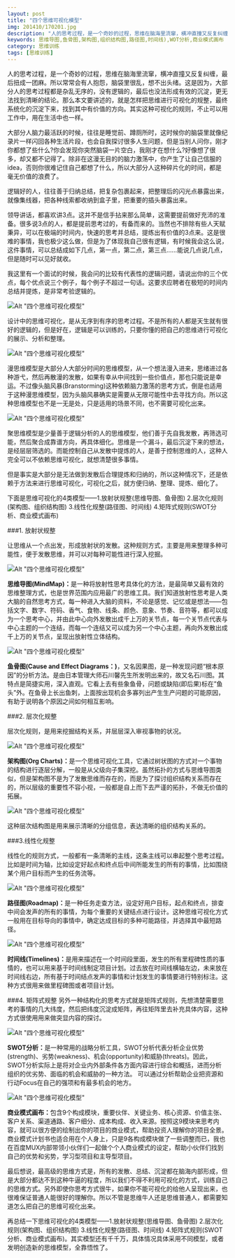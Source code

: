 ```yaml
---
layout: post
title: "四个思维可视化模型"
img: 201410/170201.jpg
description: "人的思考过程，是一个奇妙的过程，思维在脑海里流窜，横冲直撞又反复纠缠，最后扭成一团麻。所以常常会有人抱怨，脑袋里很乱，想不出头绪。这是因为，大部分人的思考过程都是杂乱无序的，没有逻辑的，最后也没法形成有效的沉淀，更无法找到清晰的结论。那么本文要讲述的，就是怎样把思维进行可视化的规整，最终系统化的沉淀下来，找到其中有价值的方向。其实这种可视化的规则，不止可以用工作中，用在生活中也一样。"
keywords: 思维导图,鱼骨图,架构图,组织结构图,路径图,时间线),WOT分析,商业模式画布
category: 思维训练
tags: [思维训练]
---
```


人的思考过程，是一个奇妙的过程，思维在脑海里流窜，横冲直撞又反复纠缠，最后扭成一团麻。所以常常会有人抱怨，脑袋里很乱，想不出头绪。这是因为，大部分人的思考过程都是杂乱无序的，没有逻辑的，最后也没法形成有效的沉淀，更无法找到清晰的结论。那么本文要讲述的，就是怎样把思维进行可视化的规整，最终系统化的沉淀下来，找到其中有价值的方向。其实这种可视化的规则，不止可以用工作中，用在生活中也一样。

大部分人脑力最活跃的时候，往往是睡觉前、蹲厕所时，这时候你的脑袋里就像纪录片一样闪回各种生活片段，也会自我探讨很多人生问题，但是当别人问你，刚才你都想了些什么?你会发现你突然脑袋一片空白，我刚才在想什么?好像想了很多，却又都不记得了。除非在这漫无目的的脑力激荡中，你产生了让自己信服的idea，否则你很难记住自己都想了什么，所以大部分人这种碎片化的时间，都是毫无价值的浪费了。

逻辑好的人，往往善于归纳总结，把复杂包裹起来，把整理后的闪光点暴露出来，就像集线器，把各种线索都收纳到盒子里，把重要的插头暴露出来。

领导讲话，都喜欢讲3点。这并不是信手拈来那么简单，这需要提前做好充沛的准备。很多说3点的人，都是提前思考过的，有备而来的。当然也不排除有些人天赋秉异，可以在极端的时间内，快速的思考并总结，提练出有价值的3点来。这是很难的事情，我也极少这么做，但是为了体现我自己很有逻辑，有时候我会这么说，这件事情，可以总结成如下几点，第一点，第二点，第三点……能说几点说几点，但是随时可以见好就收。

我这里有一个面试的时候，我会问的比较有代表性的逻辑问题，请说出你的三个优点，每个优点说三个例子，每个例子不超过一句话。这要求应聘者在极短的时间内总结并提炼，是非常考验逻辑的。

![Alt "四个思维可视化模型"](/images/201410/170202.png)

设计中的思维可视化，是从无序到有序的思考过程。不是所有的人都是天生就有很好的逻辑的，但是好在，逻辑是可以训练的，只要你懂的把自己的思维进行可视化的展示、分析和整理。

![Alt "四个思维可视化模型"](/images/201410/170203.png)

漫思维模型是大部分人大部分时间的思维模型，从一个想法漫入进来，思绪进过各种游弋，然后再散漫的发散，如果有幸从中间找到一些价值点，那也只能说是幸运。不过像头脑风暴(Branstorming)这种依赖脑力激荡的思考方式，倒是也适用于这种漫思维模型，因为头脑风暴确实是需要从无限可能性中去寻找方向。所以这种思维模型也不是一无是处，只是适用的场景不同，也不需要可视化出来。

![Alt "四个思维可视化模型"](/images/201410/170204.png)

聚思维模型是少量善于逻辑分析的人的思维模型，他们善于先自我发散，再筛选可能，然后聚合成靠谱方向，再具体细化。思维是一个漏斗，最后沉淀下来的想法，是经层层筛选的。而能控制自己从发散中提炼的人，是善于控制思维的人，这种人完全可以不依赖思维可视化，就想清楚很多事情。

但是事实是大部分是无法做到发散后合理提炼和归纳的，所以这种情况下，还是依赖于方法来进行思维可视化，可视化之后，就方便归纳、整理、提炼、细化了。

下面是思维可视化的4类模型——1.放射状规整(思维导图、鱼骨图) 2.层次化规则(架构图、组织结构图) 3.线性化规整(路径图、时间线) 4.矩阵式规则(SWOT分析、商业模式画布)

###1. 放射状规整

让思维从一个点出发，形成放射状的发散。这种规则方式，主要是用来整理多种可能性，便于发散思维，并可以对每种可能性进行深入挖掘。

![Alt "四个思维可视化模型"](/images/201410/170205.png)

<strong>思维导图(MindMap)：</strong>是一种将放射性思考具体化的方法，是最简单又最有效的思维整理方式，也是世界范围内应用最广的思维工具。我们知道放射性思考是人类大脑的自然思考方式，每一种进入大脑的资料，不论是感觉、记忆或是想法——包括文字、数字、符码、香气、食物、线条、颜色、意象、节奏、音符等，都可以成为一个思考中心，并由此中心向外发散出成千上万的关节点，每一个关节点代表与中心主题的一个连结，而每一个连结又可以成为另一个中心主题，再向外发散出成千上万的关节点，呈现出放射性立体结构。

![Alt "四个思维可视化模型"](/images/201410/170206.png)

__鱼骨图(Cause and Effect Diagrams：)__，又名因果图，是一种发现问题“根本原因”的分析方法。是由日本管理大师石川馨先生所发明出来的，故又名石川图。其特点是简捷实用，深入直观。它看上去有些象鱼骨，问题或缺陷(即后果)标在”鱼头”外。在鱼骨上长出鱼刺，上面按出现机会多寡列出产生生产问题的可能原因，有助于说明各个原因之间如何相互影响。

###2. 层次化规整

层次化规则，是用来挖掘结构关系，并层层深入审视事物的状况。

![Alt "四个思维可视化模型"](/images/201410/170207.png)

<strong>架构图(Org Charts)：</strong>是一个思维可视化工具，它通过树状图的方式对一个事物的结构进行逐层分解，一般是从父级向子集深挖。虽然拓扑的方式与思维导图类似，但是架构图不是为了发散思维而存在的，而是为了探讨组织结构关系而存在的，所以层级的重要性不容小视，一般都是自上而下去严谨的拓扑，不做无价值的拓展。

![Alt "四个思维可视化模型"](/images/201410/170208.png)

这种层次结构图是用来展示清晰的分组信息，表达清晰的组织结构关系的。

###3.线性化规整

线性化的规则方式，一般都有一条清晰的主线，这条主线可以串起整个思考过程。比如是时间为轴，比如设定好起点和终点后中间所能发生的所有的事情，比如围绕某个用户目标而产生的任务流等。

![Alt "四个思维可视化模型"](/images/201410/170209.png)

<strong>路径图(Roadmap)：</strong>是一种任务走查方法，设定好用户目标，起点和终点，排查中间会发声的所有的事情，为每个重要的关键结点进行设计。这种思维可视化方式一般用在目标导向的事情中，确定达成目标的多种可能路径，并选择其中最短路径。

![Alt "四个思维可视化模型"](/images/201410/170210.png)

<strong>时间线(Timelines)：</strong>是用来描述在一个时间段里面，发生的所有里程碑性质的事情的，也可以用来基于时间线制定项目计划。过去放在时间线横轴左边，未来放在时间线右边，所有基于时间结点发声的事情和计划发生的事情要进行特别标注。这种方式很用来做里程碑图或者项目计划。

###4. 矩阵式规整
另外一种结构化的思考方式就是矩阵式规则，先想清楚需要思考的事情的几大纬度，然后把纬度沉淀成矩阵，再往矩阵里去补充具体内容，这种方式很使用用来做突显内容的探讨。

![Alt "四个思维可视化模型"](/images/201410/170211.png)

<strong>SWOT分析：</strong>是一种常用的战略分析工具，SWOT分析代表分析企业优势(strength)、劣势(weakness)、机会(opportunity)和威胁(threats)。因此，SWOT分析实际上是将对企业内外部条件各方面内容进行综合和概括，进而分析组织的优劣势、面临的机会和威胁的一种方法。 可以通过分析帮助企业把资源和行动Focus在自己的强项和有最多机会的地方。

![Alt "四个思维可视化模型"](/images/201410/170212.png)

<strong>商业模式画布：</strong>包含9个构成模块，重要伙伴、关键业务、核心资源、价值主张、客户关系、渠道通路、客户细分、成本构成、收入来源。按照这9模块来思考内容，就可以很方便的绘制出你的项目的商业模式，帮助投资人理解你的项目全景。商业模式计划书也适合用在个人身上，只是9各构成模块做了一些调整而已，我也在百度MUX内部带领小伙伴们一起做个个人商业模式的设定，帮助小伙伴们找到自己的优势和劣势，学习型项目和主导型项目。

最后想说，最高级的思维方式是，所有的发散、总结、沉淀都在脑海内部形成，但是大部分都达不到这种牛逼的程度，所以我们不得不利用可视化的方式，训练自己的思维方式。另外即使你思考方式很牛，如果你不能可视化的给他人呈现出来，也很难保证普通人能很好的理解你。所以不管是思维牛人还是思维普通人，都需要知道怎么把自己的思维可视化出来。

再总结一下思维可视化的4类模型——1.放射状规整(思维导图、鱼骨图) 2.层次化规则(架构图、组织结构图) 3.线性化规整(路径图、时间线) 4.矩阵式规则(SWOT分析、商业模式画布)。其实模型还有千千万，具体情况具体采用不同模型，或者发明创造新的思维模型，全靠悟性了。